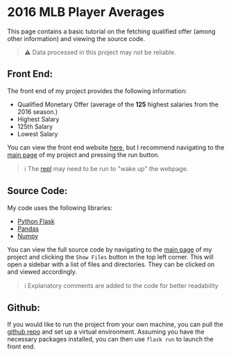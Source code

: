 # 2016 MLB Player Averages

This page contains a basic tutorial on  the fetching qualified offer (among other information) and viewing the source code.

> ⚠ Data processed in this project may not be reliable.

## Front End:

The front end of my project provides the following information:
* Qualified Monetary Offer (average of the **125** highest salaries from the 2016 season.)
* Highest Salary
* 125th Salary
* Lowest Salary

You can view the front end website [here](https://mlb-offer.applejuicefan.repl.co), but I recommend navigating to the [main page](https://replit.com/@AppleJuiceFan/mlb-offer) of my project and pressing the run button. 

> ℹ The [repl](https://replit.com/@AppleJuiceFan/mlb-offer#main.py) may need to be run to "wake up" the webpage. 

## Source Code:

My code uses the following libraries:

* [Python Flask](https://flask.palletsprojects.com/en/2.0.x/)
* [Pandas](https://pandas.pydata.org/)
* [Numpy](https://numpy.org/)

You can view the full source code by navigating to the [main page](https://replit.com/@AppleJuiceFan/mlb-offer) of my project and clicking the `Show Files` button in the top left corner. This will open a sidebar with a list of files and directories. They can be clicked on and viewed accordingly.

> ℹ Explanatory comments are added to the code for better readability

## Github:

If you would like to run the project from your own machine, you can pull the [github repo](https://github.com/BobBrown1/mlb-offer) and set up a virtual environment. Assuming you have the necessary packages installed, you can then use `flask run` to launch the front end. 

